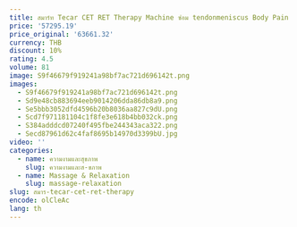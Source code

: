 ```yaml
---
title: สมาร์ท Tecar CET RET Therapy Machine ซ่อม tendonmeniscus Body Pain Treatment RF 448K ผสมทางกายภาพนวด
price: '57295.19'
price_original: '63661.32'
currency: THB
discount: 10%
rating: 4.5
volume: 81
image: S9f46679f919241a98bf7ac721d696142t.png
images:
  - S9f46679f919241a98bf7ac721d696142t.png
  - Sd9e48cb883694eeb9014206dda86db8a9.png
  - Se5bbb3052dfd4596b20b8036aa827c9dU.png
  - Scd7f971181104c1f8fe3e618b4bb032ck.png
  - S384adddcd07240f495fbe244343aca322.png
  - Secd87961d62c4faf8695b14970d3399bU.jpg
video: ''
categories:
  - name: ความงามและสุขภาพ
    slug: ความงามและส-ขภาพ
  - name: Massage & Relaxation
    slug: massage-relaxation
slug: สมาร-tecar-cet-ret-therapy
encode: olCleAc
lang: th
---
```

  